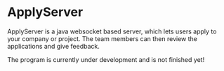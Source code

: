 # ApplyServer

ApplyServer is a java websocket based server, which lets users apply to your company or project. The team members can then review the applications and give feedback. 

The program is currently under development and is not finished yet!
